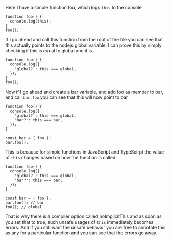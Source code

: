 Here I have a simple function foo, which logs `this` to the console

```
function foo() {
  console.log(this);
}
foo();
```
If I go ahead and call this function from the root of the file you can see that this actually points to the nodejs global variable. I can prove this by simply checking if this is equal to global and it is.

```
function foo() {
  console.log({
    'global?': this === global,
  });
}
foo();
```

Now if I go ahead and create a bar variable, and add foo as member to bar, and call `bar.foo` you can see that this will now point to bar
```
function foo() {
  console.log({
    'global?': this === global,
    'bar?': this === bar,
  });
}

const bar = { foo };
bar.foo();
```

This is because for simple functions in JavaScript and TypeScirpt the value of `this` changes based on how the function is called.

```
function foo() {
  console.log({
    'global?': this === global,
    'bar?': this === bar,
  });
}

const bar = { foo };
bar.foo(); // bar 
foo(); // global
```

That is why there is a compiler option called noImplicitThis and as soon as you set that to true, such unsafe usages of `this` immediately becomes errors. And if you still want the unsafe behavior you are free to annotate this as any for a particular function and you can see that the errors go away.